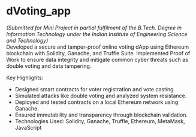 # dVoting_app
*(Submitted for Mini Project in partial fulfilment of the B.Tech. Degree  in Information Technology under the Indian Institute of Engineering  Science and Technology)* <br>
Developed a secure and tamper-proof online voting dApp using Ethereum blockchain with Solidity, Ganache, and Truffle Suite. Implemented Proof of Work to ensure data integrity and mitigate common cyber threats such as double voting and data tampering.

Key Highlights:
- Designed smart contracts for voter registration and vote casting.
- Simulated attacks like double voting and analyzed system resistance.
- Deployed and tested contracts on a local Ethereum network using Ganache.
- Ensured immutability and transparency through blockchain validation.
- Technologies Used: Solidity, Ganache, Truffle, Ethereum, MetaMask, JavaScript
